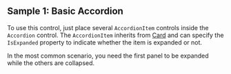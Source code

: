 ## Sample 1: Basic Accordion

To use this control, just place several `AccordionItem` controls inside the `Accordion` control. The `AccordionItem` inherits from [Card](~/controls/bootstrap4/Card) and can specify the `IsExpanded` property to indicate whether the item is expanded or not.
  
In the most common scenario, you need the first panel to be expanded while the others are collapsed.
